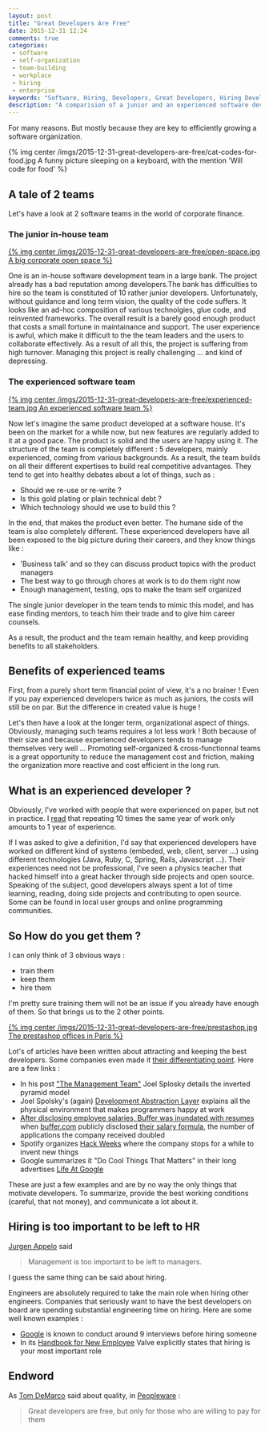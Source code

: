```yaml
---
layout: post
title: "Great Developers Are Free"
date: 2015-12-31 12:24
comments: true
categories:
 - software
 - self-organization
 - team-building
 - workplace
 - hiring
 - enterprise
keywords: "Software, Hiring, Developers, Great Developers, Hiring Developers"
description: "A comparision of a junior and an experienced software developers teams, with conclusions and follow up about how to hire them"
---
```

For many reasons. But mostly because they are key to efficiently growing a software organization.

{% img center /imgs/2015-12-31-great-developers-are-free/cat-codes-for-food.jpg A funny picture sleeping on a keyboard, with the mention 'Will code for food' %}

## A tale of 2 teams

Let's have a look at 2 software teams in the world of corporate finance.

### The junior in-house team

[{% img center /imgs/2015-12-31-great-developers-are-free/open-space.jpg A big corporate open space %}](http://www.lefigaro.fr/emploi/2013/12/07/09005-20131207ARTFIG00309-bruit-temperature-air8230-les-salaries-reserves-sur-l-open-space.php)

One is an in-house software development team in a large bank. The project already has a bad reputation among developers.The bank has difficulties to hire so the team is constituted of 10 rather junior developers. Unfortunately, without guidance and long term vision, the quality of the code suffers. It looks like an ad-hoc composition of various technolgies, glue code, and reinvented frameworks. The overall result is a barely good enough product that costs a small fortune in maintainance and support. The user experience is awful, which make it difficult to the the team leaders and the users to collaborate effectively. As a result of all this, the project is suffering from high turnover. Managing this project is really challenging ... and kind of depressing.

### The experienced software team

[{% img center /imgs/2015-12-31-great-developers-are-free/experienced-team.jpg An experienced software team %}](http://www.personalized-software.ie/aboutus)

Now let's imagine the same product developed at a software house. It's been on the market for a while now, but new features are regularly added to it at a good pace. The product is solid and the users are happy using it. The structure of the team is completely different : 5 developers, mainly experienced, coming from various backgrounds. As a result, the team builds on all their different expertises to build real competitive advantages. They tend to get into healthy debates about a lot of things, such as :

* Should we re-use or re-write ?
* Is this gold plating or plain technical debt ?
* Which technology should we use to build this ?

In the end, that makes the product even better. The humane side of the team is also completely different. These experienced developers have all been exposed to the big picture during their careers, and they know things like :

* 'Business talk' and so they can discuss product topics with the product managers
* The best way to go through chores at work is to do them right now
* Enough management, testing, ops to make the team self organized

The single junior developer in the team tends to mimic this model, and has ease finding mentors, to teach him their trade and to give him career counsels.

As a result, the product and the team remain healthy, and keep providing benefits to all stakeholders.

## Benefits of experienced teams

First, from a purely short term financial point of view, it's a no brainer ! Even if you pay experienced developers twice as much as juniors, the costs will still be on par. But the difference in created value is huge !

Let's then have a look at the longer term, organizational aspect of things. Obviously, managing such teams requires a lot less work ! Both because of their size and because experienced developers tends to manage themselves very well ... Promoting self-organized & cross-functionnal teams is a great opportunity to reduce the management cost and friction, making the organization more reactive and cost efficient in the long run.

## What is an experienced developer ?

Obviously, I've worked with people that were experienced on paper, but not in practice. I [read](http://www.jrothman.com/htp/interview/2004/12/whats-a-year-of-experience/) that repeating 10 times the same year of work only amounts to 1 year of experience.

If I was asked to give a definition, I'd say that experienced developers have worked on different kind of systems (embeded, web, client, server ...) using different technologies (Java, Ruby, C, Spring, Rails, Javascript ...). Their experiences need not be professional, I've seen a physics teacher that hacked himself into a great hacker through side projects and open source. Speaking of the subject, good developers always spent a lot of time learning, reading, doing side projects and contributing to open source. Some can be found in local user groups and online programming communities.

## So How do you get them ?

I can only think of 3 obvious ways :

* train them
* keep them
* hire them

I'm pretty sure training them will not be an issue if you already have enough of them. So that brings us to the 2 other points.

[{% img center /imgs/2015-12-31-great-developers-are-free/prestashop.jpg The prestashop offices in Paris %}](https://www.prestashop.com/blog/en/guided-visit-prestashops-new-paris-headquarters/)

Lot's of articles have been written about attracting and keeping the best developers. Some companies even made it [their differentiating point](http://www.joelonsoftware.com/articles/HighNotes.html). Here are a few links :

* In his post ["The Management Team"](http://avc.com/2012/02/the-management-team-guest-post-from-joel-spolsky/) Joel Splosky details the inverted pyramid model
* Joel Spolsky's (again) [Development Abstraction Layer](http://www.joelonsoftware.com/articles/DevelopmentAbstraction.html) explains all the physical environment that makes programmers happy at work
* [After disclosing employee salaries, Buffer was inundated with resumes](http://qz.com/169147/applications-have-doubled-to-the-company-that-discloses-its-salaries/) when [buffer.com](http::/www.buffer.com) publicly disclosed [their salary formula](https://open.buffer.com/introducing-open-salaries-at-buffer-including-our-transparent-formula-and-all-individual-salaries/), the number of applications the company received doubled
* Spotify organizes [Hack Weeks](https://labs.spotify.com/2013/02/15/organizing-a-hack-week/) where  the company stops for a while to invent new things
* Google summarizes it "Do Cool Things That Matters" in their long advertises [Life At Google](http://www.google.com/about/careers/lifeatgoogle/)

These are just a few examples and are by no way the only things that motivate developers. To summarize, provide the best working conditions (careful, that not money), and communicate a lot about it.

## Hiring is too important to be left to HR

[Jurgen Appelo](https://management30.com/product/workouts/) said

> Management is too important to be left to managers.

I guess the same thing can be said about hiring.

Engineers are absolutely required to take the main role when hiring other engineers. Companies that seriously want to have the best developers on board are spending substantial engineering time on hiring. Here are some well known examples :

* [Google](http://www.google.com/about/careers/lifeatgoogle/hiringprocess/) is known to conduct around 9 interviews before hiring someone
* In its [Handbook for New Employee](http://www.valvesoftware.com/company/Valve_Handbook_LowRes.pdf) Valve explicitly states that hiring is your most important role

## Endword

As [Tom DeMarco](https://en.wikiquote.org/wiki/Tom_DeMarco) said about quality, in [Peopleware](http://www.amazon.com/Peopleware-Productive-Projects-Teams-3rd/dp/0321934113/ref=sr_1_1?ie=UTF8&qid=1451733851&sr=8-1&keywords=peopleware) :

> Great developers are free, but only for those who are willing to pay for them
